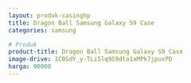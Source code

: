```yaml
---
layout: produk-casinghp
title: Dragon Ball Samsung Galaxy S9 Case
categories: samsung

# Produk
product-title: Dragon Ball Samsung Galaxy S9 Case
image-drive: 1CBSdY_y-TLi5lq9S9dta1aMPk7jpuxPD
harga: 90000
---
```

